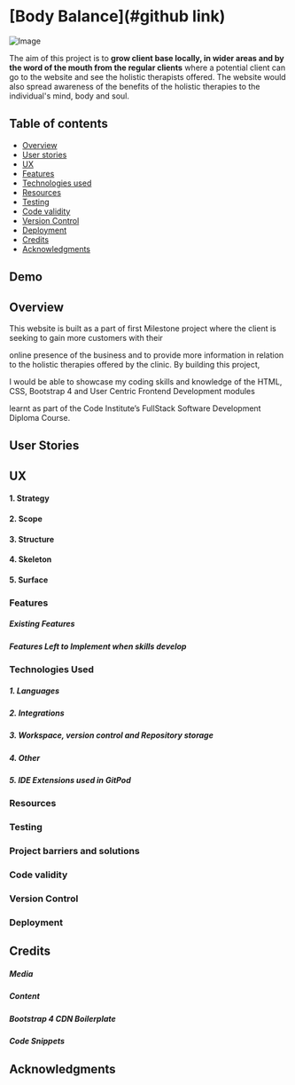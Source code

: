 # [Body Balance](#github link)

![Image](https://res.cloudinary.com/dvsb7k8tp/image/upload/v1613832390/Logo/logo_transparent_gytgwo.png)
 
The aim of this project is to **grow client base locally, in wider areas and by the word of the mouth from the regular clients** where a potential client can go to the website and see the holistic therapists offered. The website would also spread awareness of the benefits of the holistic therapies to the individual's mind, body and soul.

## Table of contents

-  [Overview](#overview)
-  [User stories](#user-stories)
-  [UX](#ux)
-  [Features](#features)
-  [Technologies used](#technologies-used)
-  [Resources](#resources)
-  [Testing](#testing)
-  [Code validity](#code-validity)
-  [Version Control](#version-control)
-  [Deployment](#deployment)
-  [Credits](#credits)
-  [Acknowledgments](#acknowledgments)

## Demo

## Overview

This website is built as a part of first Milestone project where the client is seeking to gain more customers with their

online presence of the business and to provide more information in relation to the holistic therapies offered by the clinic. By building this project,

I would be able to showcase my coding skills and knowledge of the HTML, CSS, Bootstrap 4 and User Centric Frontend Development modules

learnt as part of the Code Institute’s FullStack Software Development Diploma Course.


## User Stories


## UX


#### 1. Strategy


#### 2. Scope

#### 3. Structure


#### 4. Skeleton


#### 5. Surface

### Features

##### Existing Features

##### Features Left to Implement when skills develop

### Technologies Used

##### 1. Languages


##### 2. Integrations



##### 3. Workspace, version control and Repository storage

##### 4. Other

##### 5. IDE Extensions used in GitPod

### Resources

### Testing


### Project barriers and solutions

### Code validity

### Version Control

### Deployment

## Credits

##### Media

##### Content

##### Bootstrap 4 CDN Boilerplate

##### Code Snippets

## Acknowledgments